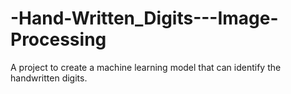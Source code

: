 # -Hand-Written_Digits---Image-Processing

A project to create a machine learning model that can identify the handwritten digits.
